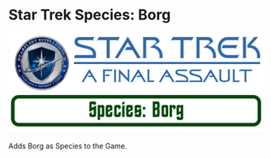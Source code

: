 # Star Trek Species: Borg
![Logo](https://github.com/ST-AFA/Species-Borg/blob/main/.images/ST-AFA-Banner.png)

Adds Borg as Species to the Game.